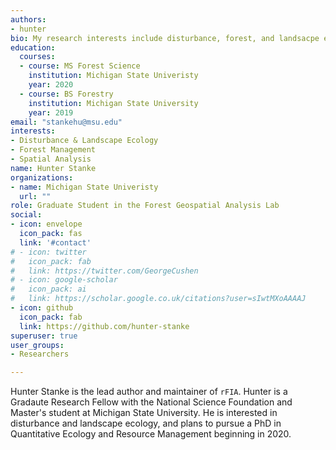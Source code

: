 ```yaml
---
authors:
- hunter
bio: My research interests include disturbance, forest, and landsacpe ecology, and I am interested in the application of advanced spatio-temporal statistical methods to answer pressing questions in natural resource management and ecology.
education:
  courses:
  - course: MS Forest Science
    institution: Michigan State Univeristy
    year: 2020
  - course: BS Forestry
    institution: Michigan State University
    year: 2019
email: "stankehu@msu.edu"
interests:
- Disturbance & Landscape Ecology
- Forest Management
- Spatial Analysis
name: Hunter Stanke
organizations:
- name: Michigan State Univeristy
  url: ""
role: Graduate Student in the Forest Geospatial Analysis Lab
social:
- icon: envelope
  icon_pack: fas
  link: '#contact'
# - icon: twitter
#   icon_pack: fab
#   link: https://twitter.com/GeorgeCushen
# - icon: google-scholar
#   icon_pack: ai
#   link: https://scholar.google.co.uk/citations?user=sIwtMXoAAAAJ
- icon: github
  icon_pack: fab
  link: https://github.com/hunter-stanke
superuser: true
user_groups:
- Researchers

---
```


Hunter Stanke is the lead author and maintainer of `rFIA`. Hunter is a Gradaute Research Fellow with the National Science Foundation and Master's student at Michigan State University.  He is interested in disturbance and landscape ecology, and plans to pursue a PhD in Quantitative Ecology and Resource Management beginning in 2020.


